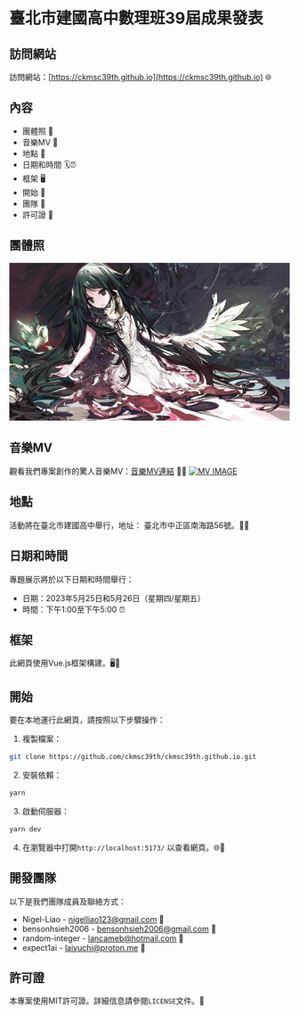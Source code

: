 # 臺北市建國高中數理班39屆成果發表

## 訪問網站

訪問網站：[https://ckmsc39th.github.io](https://ckmsc39th.github.io) 🌐

## 內容

- 團體照 📸
- 音樂MV 🎵
- 地點 📍
- 日期和時間 🗓️⏰
- 框架 🖥️
- 開始 🚀
- 團隊 👥
- 許可證 📃

## 團體照

![groupPhoto](./public/groupPhoto.jpg)

## 音樂MV

觀看我們專案創作的驚人音樂MV：[音樂MV連結](https://youtu.be/4L9CUCTfsyQ) 🎵🎥
[![MV IMAGE](https://img.youtube.com/vi/4L9CUCTfsyQ/0.jpg)](https://www.youtube.com/watch?v=4L9CUCTfsyQ)

## 地點

活動將在臺北市建國高中舉行，地址：
臺北市中正區南海路56號。🏫🌆

## 日期和時間

專題展示將於以下日期和時間舉行：
- 日期：2023年5月25日和5月26日（星期四/星期五）
- 時間：下午1:00至下午5:00 ⏰

## 框架

此網頁使用Vue.js框架構建。🖥️🔧

## 開始

要在本地運行此網頁，請按照以下步驟操作：

1. 複製檔案：
```bash
git clone https://github.com/ckmsc39th/ckmsc39th.github.io.git
```
2. 安裝依賴：
```bash
yarn
```
3. 啟動伺服器：
```bash
yarn dev
```
4. 在瀏覽器中打開`http://localhost:5173/` 以查看網頁。🌐👀

## 開發團隊

以下是我們團隊成員及聯絡方式：

- Nigel-Liao - [nigelliao123@gmail.com](mailto:nigelliao123@gmail.com) 📧
- bensonhsieh2006 - [bensonhsieh2006@gmail.com](mailto:bensonhsieh2006@gmail.com) 📧
- random-integer - [lancameb@hotmail.com](mailto:lancameb@hotmail.com) 📧
- expect1ai - [laiyuchi@proton.me](mailto:laiyuchi@proton.me) 📧

## 許可證

本專案使用MIT許可證。詳細信息請參閱`LICENSE`文件。📃
